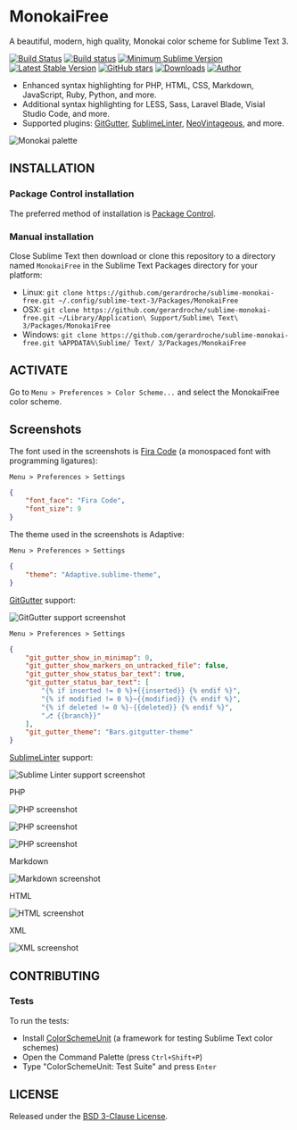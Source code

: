 # MonokaiFree

A beautiful, modern, high quality, Monokai color scheme for Sublime Text 3.

[![Build Status](https://img.shields.io/travis/gerardroche/sublime-monokai-free/master.svg?style=flat-square)](https://travis-ci.org/gerardroche/sublime-monokai-free) [![Build status](https://img.shields.io/appveyor/ci/gerardroche/sublime-monokai-free/master.svg?style=flat-square)](https://ci.appveyor.com/project/gerardroche/sublime-monokai-free/branch/master) [![Minimum Sublime Version](https://img.shields.io/badge/sublime-%3E%3D%203.0-brightgreen.svg?style=flat-square)](https://sublimetext.com) [![Latest Stable Version](https://img.shields.io/github/tag/gerardroche/sublime-monokai-free.svg?style=flat-square&label=stable)](https://github.com/gerardroche/sublime-monokai-free/tags) [![GitHub stars](https://img.shields.io/github/stars/gerardroche/sublime-monokai-free.svg?style=flat-square)](https://github.com/gerardroche/sublime-monokai-free/stargazers) [![Downloads](https://img.shields.io/packagecontrol/dt/MonokaiFree.svg?style=flat-square)](https://packagecontrol.io/packages/MonokaiFree) [![Author](https://img.shields.io/badge/twitter-gerardroche-blue.svg?style=flat-square)](https://twitter.com/gerardroche)

* Enhanced syntax highlighting for PHP, HTML, CSS, Markdown, JavaScript, Ruby, Python, and more.
* Additional syntax highlighting for LESS, Sass, Laravel Blade, Visial Studio Code, and more.
* Supported plugins: [GitGutter][], [SublimeLinter][], [NeoVintageous][], and more.

![Monokai palette](palette.png)

## INSTALLATION

### Package Control installation

The preferred method of installation is [Package Control](https://packagecontrol.io/browse/authors/gerardroche).

### Manual installation

Close Sublime Text then download or clone this repository to a directory named `MonokaiFree` in the Sublime Text Packages directory for your platform:

* Linux: `git clone https://github.com/gerardroche/sublime-monokai-free.git ~/.config/sublime-text-3/Packages/MonokaiFree`
* OSX: `git clone https://github.com/gerardroche/sublime-monokai-free.git ~/Library/Application\ Support/Sublime\ Text\ 3/Packages/MonokaiFree`
* Windows: `git clone https://github.com/gerardroche/sublime-monokai-free.git %APPDATA%\Sublime/ Text/ 3/Packages/MonokaiFree`

## ACTIVATE

Go to `Menu > Preferences > Color Scheme...` and select the MonokaiFree color scheme.

## Screenshots

The font used in the screenshots is [Fira Code][] (a monospaced font with programming ligatures):

`Menu > Preferences > Settings`

```json
{
    "font_face": "Fira Code",
    "font_size": 9
}
```

The theme used in the screenshots is Adaptive:

`Menu > Preferences > Settings`

```json
{
    "theme": "Adaptive.sublime-theme",
}
```

[GitGutter][] support:

![GitGutter support screenshot](screenshot-git-gutter.png)

`Menu > Preferences > Settings`

```json
{
    "git_gutter_show_in_minimap": 0,
    "git_gutter_show_markers_on_untracked_file": false,
    "git_gutter_show_status_bar_text": true,
    "git_gutter_status_bar_text": [
        "{% if inserted != 0 %}+{{inserted}} {% endif %}",
        "{% if modified != 0 %}~{{modified}} {% endif %}",
        "{% if deleted != 0 %}-{{deleted}} {% endif %}",
        "⎇ {{branch}}"
    ],
    "git_gutter_theme": "Bars.gitgutter-theme"
}
```

[SublimeLinter][] support:

![Sublime Linter support screenshot](screenshot-sublime-linter.png)

PHP

![PHP screenshot](screenshot-php-strings.png)

![PHP screenshot](screenshot-php.png)

![PHP screenshot](screenshot-php-extras.png)

Markdown

![Markdown screenshot](screenshot-md.png)

HTML

![HTML screenshot](screenshot-html.png)

XML

![XML screenshot](screenshot-xml.png)

## CONTRIBUTING

### Tests

To run the tests:

* Install [ColorSchemeUnit][] (a framework for testing Sublime Text color schemes)
* Open the Command Palette (press `Ctrl+Shift+P`)
* Type "ColorSchemeUnit: Test Suite" and press `Enter`

## LICENSE

Released under the [BSD 3-Clause License](LICENSE).

[Fira Code]: https://github.com/tonsky/FiraCode
[GitGutter]: https://github.com/jisaacks/GitGutter
[NeoVintageous]: https://github.com/NeoVintageous/NeoVintageous
[SublimeLinter]: https://github.com/SublimeLinter/SublimeLinter3
[ColorSchemeUnit]: https://github.com/gerardroche/sublime-color-scheme-unit
